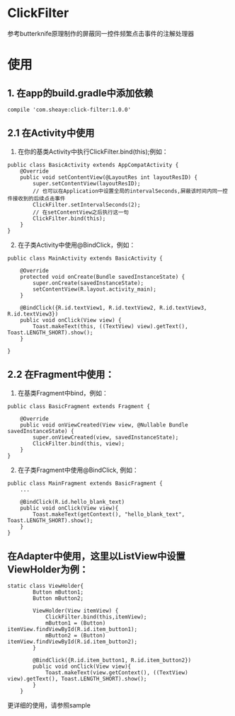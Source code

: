# ClickFilter
参考butterknife原理制作的屏蔽同一控件频繁点击事件的注解处理器

# 使用
## 1. 在app的build.gradle中添加依赖
```
compile 'com.sheaye:click-filter:1.0.0'
```

## 2.1 在Activity中使用
1. 在你的基类Activity中执行ClickFilter.bind(this);例如：
```
public class BasicActivity extends AppCompatActivity {
    @Override
    public void setContentView(@LayoutRes int layoutResID) {
        super.setContentView(layoutResID);
        // 也可以在Application中设置全局的intervalSeconds,屏蔽该时间内同一控件接收到的后续点击事件
        ClickFilter.setIntervalSeconds(2);
        // 在setContentView之后执行这一句
        ClickFilter.bind(this);
    }
}

```
2. 在子类Activity中使用@BindClick，例如：
```
public class MainActivity extends BasicActivity {

    @Override
    protected void onCreate(Bundle savedInstanceState) {
        super.onCreate(savedInstanceState);
        setContentView(R.layout.activity_main);
    }

    @BindClick({R.id.textView1, R.id.textView2, R.id.textView3, R.id.textView3})
    public void onClick(View view) {
        Toast.makeText(this, ((TextView) view).getText(), Toast.LENGTH_SHORT).show();
    }

}
```

## 2.2 在Fragment中使用：

1. 在基类Fragment中bind，例如：
```
public class BasicFragment extends Fragment {

    @Override
    public void onViewCreated(View view, @Nullable Bundle savedInstanceState) {
        super.onViewCreated(view, savedInstanceState);
        ClickFilter.bind(this, view);
    }
}
```
2. 在子类Fragment中使用@BindClick, 例如：
```
public class MainFragment extends BasicFragment {
    ...

    @BindClick(R.id.hello_blank_text)
    public void onClick(View view){
        Toast.makeText(getContext(), "hello_blank_text", Toast.LENGTH_SHORT).show();
    }
}
```

## 在Adapter中使用，这里以ListView中设置ViewHolder为例：
```
static class ViewHolder{
        Button mButton1;
        Button mButton2;

        ViewHolder(View itemView) {
            ClickFilter.bind(this,itemView);
            mButton1 = (Button) itemView.findViewById(R.id.item_button1);
            mButton2 = (Button) itemView.findViewById(R.id.item_button2);
        }

        @BindClick({R.id.item_button1, R.id.item_button2})
        public void onClick(View view){
            Toast.makeText(view.getContext(), ((TextView) view).getText(), Toast.LENGTH_SHORT).show();
        }
    }
```
更详细的使用，请参照sample



